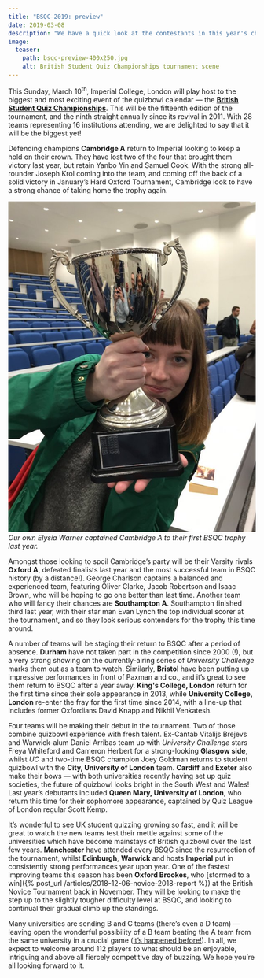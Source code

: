 ```yaml
---
title: "BSQC–2019: preview"
date: 2019-03-08
description: "We have a quick look at the contestants in this year's championships."
image:
  teaser:
    path: bsqc-preview-400x250.jpg
    alt: British Student Quiz Championships tournament scene
---
```


This Sunday, March 10<sup>th</sup>, Imperial College, London will play host to the biggest and most exciting event of the quizbowl calendar — the [**British Student Quiz Championships**](https://www.facebook.com/events/606767886451118/). This will be the fifteenth edition of the tournament, and the ninth straight annually since its revival in 2011. With 28 teams representing 16 institutions attending, we are delighted to say that it will be the biggest yet!

Defending champions **Cambridge A** return to Imperial looking to keep a hold on their crown. They have lost two of the four that brought them victory last year, but retain Yanbo Yin and Samuel Cook. With the strong all-rounder Joseph Krol coming into the team, and coming off the back of a solid victory in January’s Hard Oxford Tournament, Cambridge look to have a strong chance of taking home the trophy again.

![BSQC-trophy](../../assets/blog/bsqc-trophy.jpg)
_Our own Elysia Warner captained Cambridge A to their first BSQC trophy last year._

Amongst those looking to spoil Cambridge’s party will be their Varsity rivals **Oxford A**, defeated finalists last year and the most successful team in BSQC history (by a distance!). George Charlson captains a balanced and experienced team, featuring Oliver Clarke, Jacob Robertson and Isaac Brown, who will be hoping to go one better than last time. Another team who will fancy their chances are **Southampton A**. Southampton finished third last year, with their star man Evan Lynch the top individual scorer at the tournament, and so they look serious contenders for the trophy this time around.

A number of teams will be staging their return to BSQC after a period of absence. **Durham** have not taken part in the competition since 2000 (!), but a very strong showing on the currently-airing series of _University Challenge_ marks them out as a team to watch. Similarly, **Bristol** have been putting up impressive performances in front of Paxman and co., and it’s great to see them return to BSQC after a year away. **King's College, London** return for the first time since their sole appearance in 2013, while **University College, London** re-enter the fray for the first time since 2014, with a line-up that includes former Oxfordians David Knapp and Nikhil Venkatesh.

Four teams will be making their debut in the tournament. Two of those combine quizbowl experience with fresh talent. Ex-Cantab Vitalijs Brejevs and Warwick-alum Daniel Arribas team up with _University Challenge_ stars Freya Whiteford and Cameron Herbert for a strong-looking **Glasgow side**, whilst _UC_ and two-time BSQC champion Joey Goldman returns to student quizbowl with the **City, University of London** team. **Cardiff** and **Exeter** also make their bows — with both universities recently having set up quiz societies, the future of quizbowl looks bright in the South West and Wales! Last year’s debutants included **Queen Mary, University of London**, who return this time for their sophomore appearance, captained by Quiz League of London regular Scott Kemp.

It’s wonderful to see UK student quizzing growing so fast, and it will be great to watch the new teams test their mettle against some of the universities which have become mainstays of British quizbowl over the last few years. **Manchester** have attended every BSQC since the resurrection of the tournament, whilst **Edinburgh**, **Warwick** and hosts **Imperial** put in consistently strong performances year upon year. One of the fastest improving teams this season has been **Oxford Brookes**, who [stormed to a win]({% post_url /articles/2018-12-06-novice-2018-report %}) at the British Novice Tournament back in November. They will be looking to make the step up to the slightly tougher difficulty level at BSQC, and looking to continual their gradual climb up the standings.

Many universities are sending B and C teams (there’s even a D team) — leaving open the wonderful possibility of a B team beating the A team from the same university in a crucial game ([it’s happened before!](http://hsquizbowl.org/db/tournaments/2245/stats/combined/)). In all, we expect to welcome around 112 players to what should be an enjoyable, intriguing and above all fiercely competitive day of buzzing. We hope you’re all looking forward to it.
